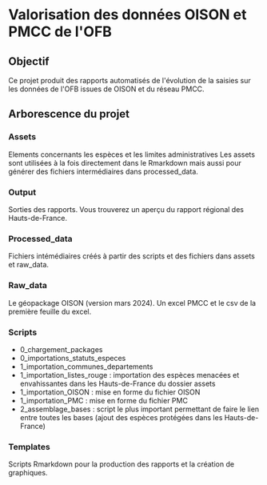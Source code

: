 # Valorisation des données OISON et PMCC de l'OFB
## Objectif
Ce projet produit des rapports automatisés de l'évolution de la saisies sur les données de l'OFB issues de OISON et du réseau PMCC. 
## Arborescence du projet
### Assets
Elements concernants les espèces et les limites administratives
Les assets sont utilisées à la fois directement dans le Rmarkdown mais aussi pour générer des fichiers intermédiaires dans processed_data.
### Output
Sorties des rapports. Vous trouverez un aperçu du rapport régional des Hauts-de-France.
### Processed_data
Fichiers intémédiaires créés à partir des scripts et des fichiers dans assets et raw_data.
### Raw_data
Le géopackage OISON (version mars 2024). Un excel PMCC et le csv de la première feuille du excel.
### Scripts
- 0_chargement_packages
- 0_importations_statuts_especes
- 1_importation_communes_departements
- 1_importation_listes_rouge : importation des espèces menacées et envahissantes dans les Hauts-de-France du dossier assets
- 1_importation_OISON : mise en forme du fichier OISON
- 1_importation_PMC : mise en forme du fichier PMC
- 2_assemblage_bases : script le plus important permettant de faire le lien entre toutes les bases (ajout des espèces protégées dans les Hauts-de-France)
### Templates
Scripts Rmarkdown pour la production des rapports et la création de graphiques.
